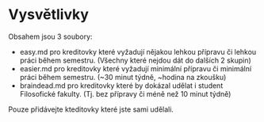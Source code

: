 # Vysvětlivky
Obsahem jsou 3 soubory:
 - easy.md pro kreditovky které vyžadují nějakou lehkou přípravu či lehkou práci během semestru. (Všechny které nejdou dát do dalších 2 skupin)
 - easier.md pro kreditovky které vyžadují minimální přípravu či minimální práci během semestru. (~30 minut týdně, ~hodina na zkoušku)
 - braindead.md pro kreditovky které by dokázal udělat i student Filosofické fakulty. (Tj. bez přípravy či méně než 10 minut týdně)
 
 Pouze přidávejte kteditovky které jste sami udělali.
